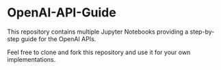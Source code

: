 # OpenAI-API-Guide

This repository contains multiple Jupyter Notebooks providing a step-by-step guide for the OpenAI APIs.

Feel free to clone and fork this repository and use it for your own implementations.
